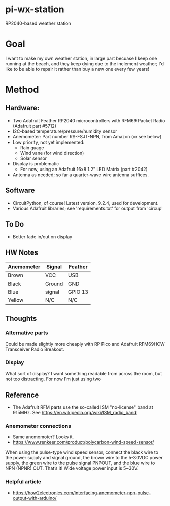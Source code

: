 # pi-wx-station
RP2040-based weather station

# Goal
I want to make my own weather station, in large part becuase
I keep one running at the beach, and they keep dying due to 
the inclement weather; I'd like to be able to repair it rather
than buy a new one every few years!


# Method
## Hardware:
  * Two Adafruit Feather RP2040 microcontrollers with RFM69 Packet Radio  (Adafruit part #5712)
  * I2C-based temperature/pressure/humidity sensor
  * Anemometer: Part number RS-FSJT-NPN, from Amazon (or see below)
  * Low priority, not yet implemented:
    * Rain guage
    * Wind vane (for wind direction)
    * Solar sensor
  * Display is problematic
    * For now, using an Adafruit 16x8 1.2" LED Matrix (part #2042)
  * Antenna as needed; so far a quarter-wave wire antenna suffices.

## Software
  * CircuitPython, of course! Latest version, 9.2.4, used for development.
  * Various Adafruit libraries; see 'requirements.txt' for output from 'circup'

## To Do
 * Better fade in/out on display

## HW Notes
| Anemometer | Signal | Feather |
| ------ | ------ | ------ |
| Brown  | VCC    | USB
| Black  | Ground | GND
| Blue   | signal | GPIO 13
| Yellow | N/C    | N/C


## Thoughts
### Alternative parts
 Could be made slightly more cheaply with RP Pico and Adafruit RFM69HCW Transceiver Radio Breakout.

### Display
What sort of display? I want something readable from across the room, but not too distracting.
For now I'm just using two 

## Reference
 * The Adafruit RFM parts use the so-called ISM "no-license" band at 915MHz. See https://en.wikipedia.org/wiki/ISM_radio_band

### Anemometer connections
* Same anemomoter? Looks it.
* https://www.renkeer.com/product/polycarbon-wind-speed-sensor/

When using the pulse-type wind speed sensor, connect the black wire to the power supply and signal ground, the brown wire to the 5-30VDC power supply, the green wire to the pulse signal PNPOUT, and the blue wire to NPN (NPNR) OUT. That’s it! Wide voltage power input is 5~30V.

### Helpful article
 * https://how2electronics.com/interfacing-anemometer-npn-pulse-output-with-arduino/
